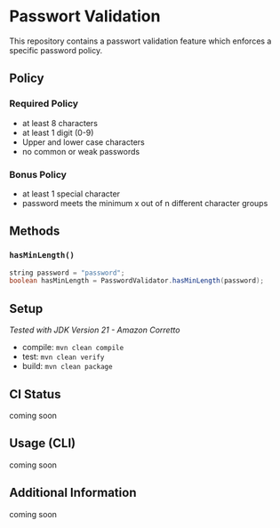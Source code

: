 # Passwort Validation
This repository contains a passwort validation feature which enforces a specific password policy.

## Policy

### Required Policy

- at least 8 characters
- at least 1 digit (0-9)
- Upper and lower case characters
- no common or weak passwords

### Bonus Policy

- at least 1 special character
- password meets the minimum x out of n different character groups

## Methods

### `hasMinLength()`

```java
string password = "password";
boolean hasMinLength = PasswordValidator.hasMinLength(password);
```

## Setup
*Tested with JDK Version 21 - Amazon Corretto*

- compile: `mvn clean compile`
- test: `mvn clean verify`
- build: `mvn clean package `

## CI Status

coming soon

## Usage (CLI)

coming soon

## Additional Information

coming soon